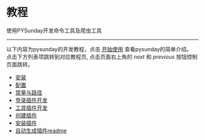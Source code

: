# 教程

使用PYSunday开发命令工具及爬虫工具

---

以下内容为pysunday的开发教程，点击 [开始使用] 查看pysunday的简单介绍。
点击下方列表项跳转到对应教程页, 点击页面右上角的 *next* 和 *previous*
按钮控制页面跳转。

- [安装](install.md)
- [配置](setting.md)
- [常量与路径](const-path.md)
- [登录插件开发](login-plugin.md)
- [工具插件开发](tools-plugin.md)
- [创建插件](sunday_create.md)
- [安装插件](sunday_install.md)
- [自动生成插件readme](sunday_mkreadme.md)

[开始使用]: ../getting-started.md
